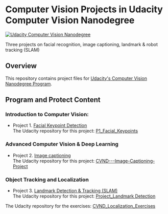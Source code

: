 # Computer Vision Projects in Udacity Computer Vision Nanodegree
[![Udacity Computer Vision Nanodegree](https://tugan0329.bitbucket.io/imgs/github/cvnd.svg?style=flat-square)](https://www.udacity.com/course/computer-vision-nanodegree--nd891)

Three projects on facial recognition, image captioning, landmark &amp; robot tracking (SLAM)

## Overview
This repository contains project files for [Udacity's Computer Vision Nanodegree Program](https://www.udacity.com/course/computer-vision-nanodegree--nd891).

## Program and Protect Content
### Introduction to Computer Vision:
- Project 1. [Facial Keypoint Detection](./CV_Proj1_facial_detection)<br/>
The Udacity repository for this project: [P1_Facial_Keypoints](https://github.com/udacity/P1_Facial_Keypoints)


### Advanced Computer Vision & Deep Learning
- Project 2. [Image captioning](./CV_Proj2_image_captioning)<br/>
The Udacity repository for this project: [CVND---Image-Captioning-Project](https://github.com/udacity/CVND---Image-Captioning-Project)

### Object Tracking and Localization
- Project 3. [Landmark Detection & Tracking (SLAM)](./CV_Proj3_SLAM)<br/>
The Udacity repository for this project: [Project_Landmark Detection](https://github.com/udacity/CVND_Localization_Exercises/tree/master/Project_Landmark%20Detection)

The Udacity repository for the exercises: [CVND_Localization_Exercises](https://github.com/udacity/CVND_Localization_Exercises) 
